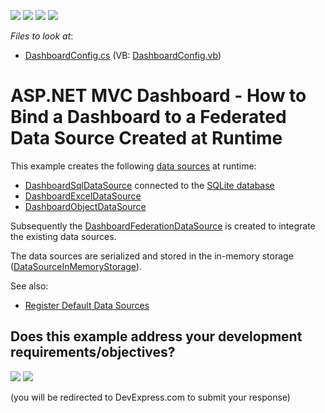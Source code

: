 <!-- default badges list -->
![](https://img.shields.io/endpoint?url=https://codecentral.devexpress.com/api/v1/VersionRange/185435870/19.1.8%2B)
[![](https://img.shields.io/badge/Open_in_DevExpress_Support_Center-FF7200?style=flat-square&logo=DevExpress&logoColor=white)](https://supportcenter.devexpress.com/ticket/details/T828758)
[![](https://img.shields.io/badge/📖_How_to_use_DevExpress_Examples-e9f6fc?style=flat-square)](https://docs.devexpress.com/GeneralInformation/403183)
[![](https://img.shields.io/badge/💬_Leave_Feedback-feecdd?style=flat-square)](#does-this-example-address-your-development-requirementsobjectives)
<!-- default badges end -->
<!-- default file list -->
*Files to look at*:

* [DashboardConfig.cs](./CS/MVC_DataFederationExample/App_Start/DashboardConfig.cs) (VB: [DashboardConfig.vb](./VB/MVC_DataFederationExample/App_Start/DashboardConfig.vb))
<!-- default file list end -->

# ASP.NET MVC Dashboard - How to Bind a Dashboard to a Federated Data Source Created at Runtime

This example creates the following [data sources](https://docs.devexpress.com/Dashboard/116522) at runtime:

* [DashboardSqlDataSource](https://docs.devexpress.com/Dashboard/DevExpress.DashboardCommon.DashboardSqlDataSource) connected to the [SQLite database](https://docs.devexpress.com/Dashboard/113925)
* [DashboardExcelDataSource](https://docs.devexpress.com/Dashboard/DevExpress.DashboardCommon.DashboardExcelDataSource)
* [DashboardObjectDataSource](https://docs.devexpress.com/Dashboard/16133)

Subsequently the [DashboardFederationDataSource](https://docs.devexpress.com/Dashboard/DevExpress.DashboardCommon.DashboardFederationDataSource) is created to integrate the existing data sources.

The data sources are serialized and stored in the in-memory storage ([DataSourceInMemoryStorage](https://docs.devexpress.com/Dashboard/DevExpress.DashboardWeb.DataSourceInMemoryStorage)).

See also:

* [Register Default Data Sources](https://docs.devexpress.com/Dashboard/16980)
<!-- feedback -->
## Does this example address your development requirements/objectives?

[<img src="https://www.devexpress.com/support/examples/i/yes-button.svg"/>](https://www.devexpress.com/support/examples/survey.xml?utm_source=github&utm_campaign=aspnet-mvc-dashboard-data-federation&~~~was_helpful=yes) [<img src="https://www.devexpress.com/support/examples/i/no-button.svg"/>](https://www.devexpress.com/support/examples/survey.xml?utm_source=github&utm_campaign=aspnet-mvc-dashboard-data-federation&~~~was_helpful=no)

(you will be redirected to DevExpress.com to submit your response)
<!-- feedback end -->
